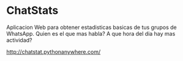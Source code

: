 # ChatStats
Aplicacion Web para obtener estadisticas basicas de tus grupos de WhatsApp. Quien es el que mas habla? A que hora del dia hay mas actividad?

http://chatstat.pythonanywhere.com/
